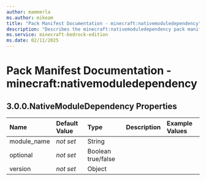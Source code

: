 ```yaml
---
author: mammerla
ms.author: mikeam
title: "Pack Manifest Documentation - minecraft:nativemoduledependency"
description: "Describes the minecraft:nativemoduledependency pack manifest"
ms.service: minecraft-bedrock-edition
ms.date: 02/11/2025 
---
```


# Pack Manifest Documentation - minecraft:nativemoduledependency


## 3.0.0.NativeModuleDependency Properties

|Name       |Default Value |Type |Description |Example Values |
|:----------|:-------------|:----|:-----------|:------------- |
| module_name | *not set* | String |  |  | 
| optional | *not set* | Boolean true/false |  |  | 
| version | *not set* | Object |  |  | 